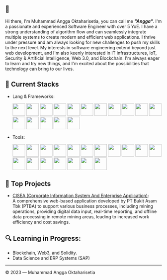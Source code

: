 ## 👋 
Hi there, I'm Muhammad Angga Oktaharisetia, you can call me ***"Angga"***. I'm a passionate and experienced Software Engineer with over 5 YoE. I have a strong understanding of algorithm flow and can seamlessly integrate multiple systems to create modern and efficient web applications. I thrive under pressure and am always looking for new challenges to push my skills to the next level. My interests in software engineering extend beyond just web development, and I'm also keenly interested in IT infrastructures, IoT, Security & Artificial Intelligence, Web 3.0, and Blockchain. I'm always eager to learn and try new things, and I'm excited about the possibilities that technology can bring to our lives.

## 🔧 Current Stacks

<div>
    <ul>
        <li>
            Lang & Frameworks:
            <p>
            <img src="https://cdn.jsdelivr.net/gh/devicons/devicon/icons/go/go-original.svg" width="40" height="40">
            <img src="https://cdn.jsdelivr.net/gh/devicons/devicon/icons/javascript/javascript-original.svg" width="40" height="40">
            <img src="https://cdn.jsdelivr.net/gh/devicons/devicon/icons/nodejs/nodejs-original.svg" width="40" height="40">
            <img src="https://cdn.jsdelivr.net/gh/devicons/devicon/icons/express/express-original-wordmark.svg" width="40" height="40">
            <img src="https://cdn.jsdelivr.net/gh/devicons/devicon/icons/typescript/typescript-original.svg" width="40" height="40">
            <img src="https://cdn.jsdelivr.net/gh/devicons/devicon/icons/react/react-original.svg" width="40" height="40">
            <img src="https://cdn.jsdelivr.net/gh/devicons/devicon/icons/angularjs/angularjs-original.svg" width="40" height="40">
            <img src="https://cdn.jsdelivr.net/gh/devicons/devicon/icons/vuejs/vuejs-original.svg" width="40" height="40">
            <img src="https://cdn.jsdelivr.net/gh/devicons/devicon/icons/flutter/flutter-original.svg" width="40" height="40">
            <img src="https://cdn.jsdelivr.net/gh/devicons/devicon/icons/solidity/solidity-original.svg" width="40" height="40">
            <img src="https://cdn.jsdelivr.net/gh/devicons/devicon/icons/php/php-original.svg" width="40" height="40">
            <img src="https://cdn.jsdelivr.net/gh/devicons/devicon/icons/laravel/laravel-plain-wordmark.svg" width="40" height="40">
            <img src="https://cdn.jsdelivr.net/gh/devicons/devicon/icons/codeigniter/codeigniter-plain-wordmark.svg" width="40" height="40">
            <img src="https://cdn.jsdelivr.net/gh/devicons/devicon/icons/kotlin/kotlin-plain-wordmark.svg" width="40" height="40">
            <img src="https://cdn.jsdelivr.net/gh/devicons/devicon/icons/csharp/csharp-original.svg" width="40" height="40">
            <img src="https://cdn.jsdelivr.net/gh/devicons/devicon/icons/python/python-original.svg" width="40" height="40">
            </p>
        </li>
        <li>
            Tools:
            <p>
                <img src="https://cdn.jsdelivr.net/gh/devicons/devicon/icons/googlecloud/googlecloud-original.svg" width="40" height="40">
                <img src="https://cdn.jsdelivr.net/gh/devicons/devicon/icons/digitalocean/digitalocean-original-wordmark.svg" width="40" height="40">
                <img src="https://cdn.jsdelivr.net/gh/devicons/devicon/icons/docker/docker-original-wordmark.svg" width="40" height="40">
                <img src="https://cdn.jsdelivr.net/gh/devicons/devicon/icons/github/github-original.svg" width="40" height="40">
                <img src="https://cdn.jsdelivr.net/gh/devicons/devicon/icons/gitlab/gitlab-original.svg" width="40" height="40">
                <img src="https://cdn.jsdelivr.net/gh/devicons/devicon/icons/bitbucket/bitbucket-original.svg" width="40" height="40">
                <img src="https://cdn.jsdelivr.net/gh/devicons/devicon/icons/redis/redis-original.svg" width="40" height="40">
                <img src="https://cdn.jsdelivr.net/gh/devicons/devicon/icons/socketio/socketio-original.svg" width="40" height="40">
                <img src="https://cdn.jsdelivr.net/gh/devicons/devicon/icons/jira/jira-original.svg" width="40" height="40">
                <img src="https://cdn.jsdelivr.net/gh/devicons/devicon/icons/jetbrains/jetbrains-original.svg" width="40" height="40">
                <img src="https://cdn.jsdelivr.net/gh/devicons/devicon/icons/webflow/webflow-original.svg" width="40" height="40">
                <img src="https://cdn.jsdelivr.net/gh/devicons/devicon/icons/nginx/nginx-original.svg" width="40" height="40">
                <img src="https://cdn.jsdelivr.net/gh/devicons/devicon/icons/bootstrap/bootstrap-original.svg" width="40" height="40">
                <img src="https://cdn.jsdelivr.net/gh/devicons/devicon/icons/tailwindcss/tailwindcss-original-wordmark.svg" width="40" height="40">
                <img src="https://cdn.jsdelivr.net/gh/devicons/devicon/icons/materialui/materialui-original.svg" width="40" height="40">
                <img src="https://cdn.jsdelivr.net/gh/devicons/devicon/icons/postgresql/postgresql-original-wordmark.svg" width="40" height="40">
                <img src="https://cdn.jsdelivr.net/gh/devicons/devicon/icons/mongodb/mongodb-original-wordmark.svg" width="40" height="40">
                <img src="https://cdn.jsdelivr.net/gh/devicons/devicon/icons/oracle/oracle-original.svg" width="40" height="40">
            </p>
        </li>
    </ul>
</div>

## 🚀 Top Projects

- [CISEA (Corporate Information System And Enterprise Application)](https://www.itworks.id/34213/bukit-asam-hadirkan-aplikasi-cisea-untuk-industri-tambang.html):
<br>A comprehensive web-based application developed by PT Bukit Asam Tbk (PTBA) to support various business processes, including mining operations, providing digital data input, real-time reporting, and offline data processing in remote mining areas, leading to increased work efficiency and cost savings.

## 🔍 Learning in Progress:
- Blockchain, Web3, and Solidity.
- Data Science and ERP Systems (SAP)

---

© 2023 — Muhammad Angga Oktaharisetia
